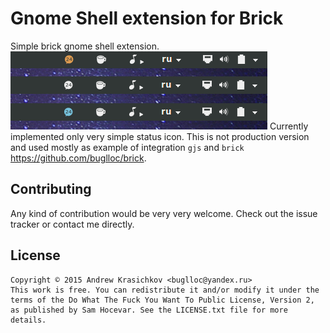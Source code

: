 # Gnome Shell extension for Brick
Simple brick gnome shell extension.
![preview](/preview.png?raw=true)
Currently implemented only very simple status icon.
This is not production version and used mostly as example of integration `gjs` and `brick` https://github.com/buglloc/brick.

##  Contributing

Any kind of contribution would be very very welcome. Check out the issue tracker or contact me directly.

## License

```
Copyright © 2015 Andrew Krasichkov <buglloc@yandex.ru>
This work is free. You can redistribute it and/or modify it under the
terms of the Do What The Fuck You Want To Public License, Version 2,
as published by Sam Hocevar. See the LICENSE.txt file for more details.
```

